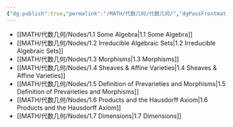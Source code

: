 ```yaml
---
{"dg-publish":true,"permalink":"/MATH/代数几何/代数几何/","dgPassFrontmatter":true}
---
```



- [[MATH/代数几何/Nodes/1.1 Some Algebra\|1.1 Some Algebra]]
- [[MATH/代数几何/Nodes/1.2 Irreducible Algebraic Sets\|1.2 Irreducible Algebraic Sets]]
- [[MATH/代数几何/Nodes/1.3 Morphisms\|1.3 Morphisms]]
- [[MATH/代数几何/Nodes/1.4 Sheaves & Affine Varieties\|1.4 Sheaves & Affine Varieties]]
- [[MATH/代数几何/Nodes/1.5 Definition of Prevarieties and Morphisms\|1.5 Definition of Prevarieties and Morphisms]]
- [[MATH/代数几何/Nodes/1.6 Products and the Hausdorff Axiom\|1.6 Products and the Hausdorff Axiom]]
- [[MATH/代数几何/Nodes/1.7 Dimensions\|1.7 Dimensions]]

